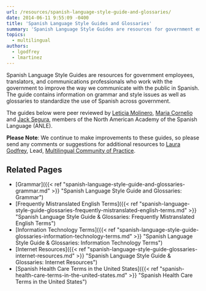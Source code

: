 ```yaml
---
url: /resources/spanish-language-style-guide-and-glossaries/
date: 2014-06-11 9:55:09 -0400
title: 'Spanish Language Style Guides and Glossaries'
summary: 'Spanish Language Style Guides are resources for government employees, translators, and communications professionals who work with the government that contains information on grammar and style issues, and glossaries to standardize the use of Spanish across government.'
topics:
  - multilingual
authors:
  - lgodfrey
  - lmartinez
---
```


Spanish Language Style Guides are resources for government employees, translators, and communications professionals who work with the government to improve the way we communicate with the public in Spanish. The guide contains information on grammar and style issues as well as glossaries to standardize the use of Spanish across government.

The guides below were peer reviewed by [Leticia Molinero](http://www.anle.us/344/Leticia-Molinero.html), [Maria Cornelio](http://www.anle.us/490/Maria-Cornelio.html) and [Jack Segura](http://www.anle.us/333/Joaquin-Segura.html?sfl=es), members of the North American Academy of the Spanish Language (ANLE). 

  [6ea313c3]: https://s3.amazonaws.com/digitalgov/_legacy-img/2014/05/2014-ANLE-Agreement.pdf "The 2014 GSA/ANLE Agreement"

**Please Note**: We continue to make improvements to these guides, so please send any comments or suggestions for additional resources to [Laura Godfrey](mailto:laura.godfrey@gsa.gov), Lead, [Multilingual Community of Practice](https://digital.gov/communities/multilingual/).

## Related Pages

  * [Grammar]({{< ref "spanish-language-style-guide-and-glossaries-grammar.md" >}} "Spanish Language Style Guide and Glossaries: Grammar")
  * [Frequently Mistranslated English Terms]({{< ref "spanish-language-style-guide-glossaries-frequently-mistranslated-english-terms.md" >}} "Spanish Language Style Guide & Glossaries: Frequently Mistranslated English Terms")
  * [Information Technology Terms]({{< ref "spanish-language-style-guide-glossaries-information-technology-terms.md" >}} "Spanish Language Style Guide & Glossaries: Information Technology Terms")
  * [Internet Resources]({{< ref "spanish-language-style-guide-glossaries-internet-resources.md" >}} "Spanish Language Style Guide & Glossaries: Internet Resources")
  * [Spanish Health Care Terms in the United States]({{< ref "spanish-health-care-terms-in-the-united-states.md" >}} "Spanish Health Care Terms in the United States")
